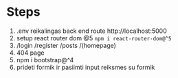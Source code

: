 # Steps

1. .env reikalingas back end route http://localhost:5000
2. setup react router dom @5 `npm i react-router-dom@^5`
3. /login /register /posts /(homepage)
4. 404 page
5. npm i bootstrap@^4
6. prideti formik ir pasiimti input reiksmes su formik
